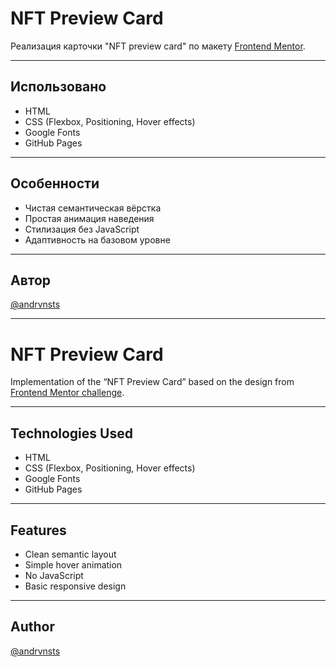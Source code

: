 # NFT Preview Card

Реализация карточки "NFT preview card" по макету [Frontend Mentor](https://www.frontendmentor.io/challenges/nft-preview-card-component-SbdUL_w0U).


---

## Использовано

- HTML
- CSS (Flexbox, Positioning, Hover effects)
- Google Fonts
- GitHub Pages

---

## Особенности

- Чистая семантическая вёрстка
- Простая анимация наведения
- Стилизация без JavaScript
- Адаптивность на базовом уровне

---

## Автор

[@andrvnsts](https://github.com/andrvnsts)

---

# NFT Preview Card

Implementation of the “NFT Preview Card” based on the design from [Frontend Mentor challenge](https://www.frontendmentor.io/challenges/nft-preview-card-component-SbdUL_w0U).

---

## Technologies Used

- HTML
- CSS (Flexbox, Positioning, Hover effects)
- Google Fonts
- GitHub Pages

---

## Features

- Clean semantic layout  
- Simple hover animation  
- No JavaScript  
- Basic responsive design

---

## Author

[@andrvnsts](https://github.com/andrvnsts)
